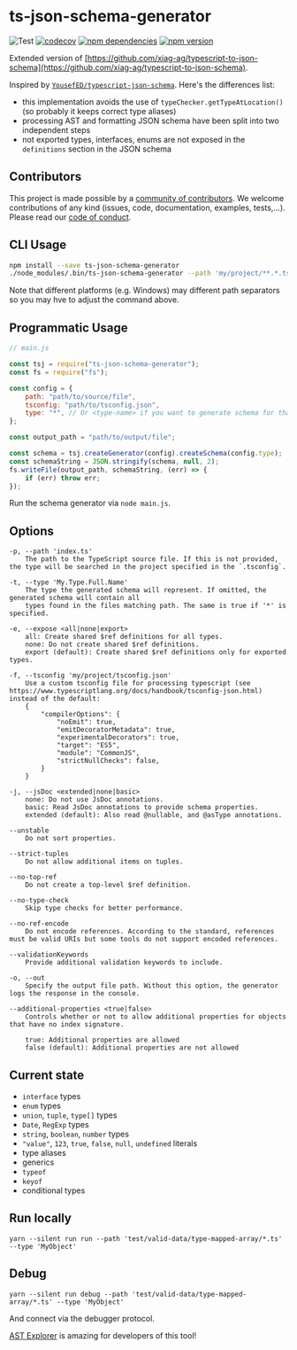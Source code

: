# ts-json-schema-generator

![Test](https://github.com/vega/ts-json-schema-generator/workflows/Test/badge.svg)
[![codecov](https://codecov.io/gh/vega/ts-json-schema-generator/branch/master/graph/badge.svg)](https://codecov.io/gh/vega/ts-json-schema-generator)
[![npm dependencies](https://david-dm.org/vega/ts-json-schema-generator.svg)](https://www.npmjs.com/package/ts-json-schema-generator)
[![npm version](https://img.shields.io/npm/v/ts-json-schema-generator.svg)](https://www.npmjs.com/package/ts-json-schema-generator)

Extended version of [https://github.com/xiag-ag/typescript-to-json-schema](https://github.com/xiag-ag/typescript-to-json-schema).

Inspired by [`YousefED/typescript-json-schema`](https://github.com/YousefED/typescript-json-schema). Here's the differences list:

-   this implementation avoids the use of `typeChecker.getTypeAtLocation()` (so probably it keeps correct type aliases)
-   processing AST and formatting JSON schema have been split into two independent steps
-   not exported types, interfaces, enums are not exposed in the `definitions` section in the JSON schema

## Contributors

This project is made possible by a [community of contributors](https://github.com/vega/ts-json-schema-generator/graphs/contributors). We welcome contributions of any kind (issues, code, documentation, examples, tests,...). Please read our [code of conduct](https://github.com/vega/vega/blob/master/CODE_OF_CONDUCT.md).

## CLI Usage

```bash
npm install --save ts-json-schema-generator
./node_modules/.bin/ts-json-schema-generator --path 'my/project/**.*.ts' --type 'My.Type.Full.Name'
```

Note that different platforms (e.g. Windows) may different path separators so you may hve to adjust the command above.

## Programmatic Usage

```js
// main.js

const tsj = require("ts-json-schema-generator");
const fs = require("fs");

const config = {
    path: "path/to/source/file",
    tsconfig: "path/to/tsconfig.json",
    type: "*", // Or <type-name> if you want to generate schema for that one type only
};

const output_path = "path/to/output/file";

const schema = tsj.createGenerator(config).createSchema(config.type);
const schemaString = JSON.stringify(schema, null, 2);
fs.writeFile(output_path, schemaString, (err) => {
    if (err) throw err;
});
```

Run the schema generator via `node main.js`.

## Options

```
-p, --path 'index.ts'
    The path to the TypeScript source file. If this is not provided, the type will be searched in the project specified in the `.tsconfig`.

-t, --type 'My.Type.Full.Name'
    The type the generated schema will represent. If omitted, the generated schema will contain all
    types found in the files matching path. The same is true if '*' is specified.

-e, --expose <all|none|export>
    all: Create shared $ref definitions for all types.
    none: Do not create shared $ref definitions.
    export (default): Create shared $ref definitions only for exported types.

-f, --tsconfig 'my/project/tsconfig.json'
    Use a custom tsconfig file for processing typescript (see https://www.typescriptlang.org/docs/handbook/tsconfig-json.html) instead of the default:
    {
        "compilerOptions": {
            "noEmit": true,
            "emitDecoratorMetadata": true,
            "experimentalDecorators": true,
            "target": "ES5",
            "module": "CommonJS",
            "strictNullChecks": false,
        }
    }

-j, --jsDoc <extended|none|basic>
    none: Do not use JsDoc annotations.
    basic: Read JsDoc annotations to provide schema properties.
    extended (default): Also read @nullable, and @asType annotations.

--unstable
    Do not sort properties.

--strict-tuples
    Do not allow additional items on tuples.

--no-top-ref
    Do not create a top-level $ref definition.

--no-type-check
    Skip type checks for better performance.

--no-ref-encode
    Do not encode references. According to the standard, references must be valid URIs but some tools do not support encoded references.

--validationKeywords
    Provide additional validation keywords to include.

-o, --out
    Specify the output file path. Without this option, the generator logs the response in the console.

--additional-properties <true|false>
    Controls whether or not to allow additional properties for objects that have no index signature.

    true: Additional properties are allowed
    false (default): Additional properties are not allowed
```

## Current state

-   `interface` types
-   `enum` types
-   `union`, `tuple`, `type[]` types
-   `Date`, `RegExp` types
-   `string`, `boolean`, `number` types
-   `"value"`, `123`, `true`, `false`, `null`, `undefined` literals
-   type aliases
-   generics
-   `typeof`
-   `keyof`
-   conditional types

## Run locally

`yarn --silent run run --path 'test/valid-data/type-mapped-array/*.ts' --type 'MyObject'`

## Debug

`yarn --silent run debug --path 'test/valid-data/type-mapped-array/*.ts' --type 'MyObject'`

And connect via the debugger protocol.

[AST Explorer](https://astexplorer.net/) is amazing for developers of this tool!
